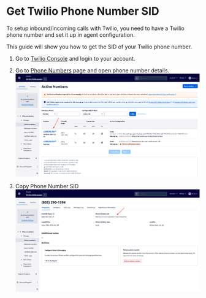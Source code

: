 # Get Twilio Phone Number SID

To setup inbound/incoming calls with Twilio, you need to have a Twilio phone number and set it up in agent configuration.

This guide will show you how to get the SID of your Twilio phone number.

1. Go to [Twilio Console](https://console.twilio.com) and login to your account.
2. Go to [Phone Numbers](https://www.twilio.com/console/phone-numbers/incoming) page and open phone number details.
   ![Twilio Phone Numbers](assets/twilio/phone-numbers.png)

3. Copy Phone Number SID
   ![Twilio Phone Number Details](assets/twilio/phone-number-details.png)
